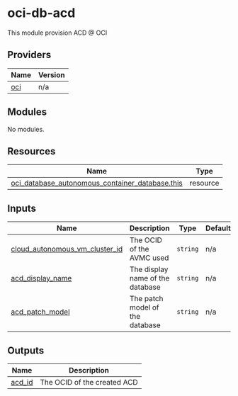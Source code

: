 # oci-db-acd
This module provision ACD @ OCI

<!-- BEGIN_TF_DOCS -->
## Providers

| Name                                              | Version |
|---------------------------------------------------|---------|
| <a name="provider_oci"></a> [oci](#provider\_oci) | n/a     |

## Modules

No modules.

## Resources

| Name                                                                                                                                                                      | Type     |
|---------------------------------------------------------------------------------------------------------------------------------------------------------------------------|----------|
| [oci_database_autonomous_container_database.this](https://registry.terraform.io/providers/hashicorp/aws/latest/docs/resources/oci_database_autonomous_container_database) | resource |

## Inputs

| Name                                                                                                                    | Description                      | Type     | Default | Required |
|-------------------------------------------------------------------------------------------------------------------------|----------------------------------|----------|---------|:--------:|
| <a name="input_autonomous_vm_cluster_id"></a> [cloud\_autonomous\_vm\_cluster\_id](#input\_autonomous\_vm\_cluster\_id) | The OCID of the AVMC used        | `string` | n/a     |   yes    |
| <a name="input_acd_display_name"></a> [acd\_display\_name](#input\_acd\_display\_name)                                  | The display name of the database | `string` | n/a     |   yes    |
| <a name="input_acd_patch_model"></a> [acd\_patch\_model](#input\_acd\_patch\_model)                                     | The patch model of the database  | `string` | n/a     |   yes    |

## Outputs

| Name                                                                                           | Description                                                                  |
|------------------------------------------------------------------------------------------------|------------------------------------------------------------------------------|
| <a name="output_acd_id"></a> [acd\_id](#output\_acd\_id)                                       | The OCID of the created ACD                                                  |
<!-- END_TF_DOCS -->